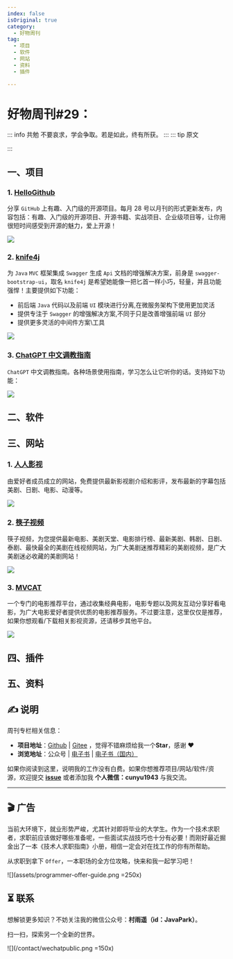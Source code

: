 ```yaml
---
index: false
isOriginal: true
category:
  - 好物周刊
tag:
  - 项目
  - 软件
  - 网站
  - 资料
  - 插件

---
```


# 好物周刊#29：

::: info 共勉
不要哀求，学会争取。若是如此，终有所获。
:::
::: tip 原文

:::

## 一、项目

### 1. [HelloGithub](https://github.com/521xueweihan/HelloGitHub)

分享 `GitHub` 上有趣、入门级的开源项目。每月 28 号以月刊的形式更新发布，内容包括：有趣、入门级的开源项目、开源书籍、实战项目、企业级项目等，让你用很短时间感受到开源的魅力，爱上开源！

![](https://jsd.cdn.zzko.cn/gh/cunyu1943/JavaPark@main/src/weekly/2023/assets/1694488288681.webp)

### 2. [knife4j](https://gitee.com/xiaoym/knife4j)

为 `Java` `MVC` 框架集成 `Swagger` 生成 `Api` 文档的增强解决方案，前身是 `swagger-bootstrap-ui`，取名 `knife4j` 是希望她能像一把匕首一样小巧，轻量，并且功能强悍！主要提供如下功能：

-   前后端 `Java` 代码以及前端 `UI` 模块进行分离,在微服务架构下使用更加灵活
-   提供专注于 `Swagger` 的增强解决方案,不同于只是改善增强前端 `UI` 部分
-   提供更多灵活的中间件方案\工具

![](https://jsd.cdn.zzko.cn/gh/cunyu1943/JavaPark@main/src/weekly/2023/assets/1694517818971.webp)

### 3. [ChatGPT 中文调教指南](https://github.com/PlexPt/awesome-chatgpt-prompts-zh)

`ChatGPT` 中文调教指南。各种场景使用指南，学习怎么让它听你的话。支持如下功能：

![](https://jsd.cdn.zzko.cn/gh/cunyu1943/JavaPark@main/src/weekly/2023/assets/1694518963641.webp)

## 二、软件

## 三、网站

### 1. [人人影视](https://yyets.com/)

由爱好者成员成立的网站，免费提供最新影视剧介绍和影评，发布最新的字幕包括美剧、日剧、电影、动漫等。

![](https://jsd.cdn.zzko.cn/gh/cunyu1943/JavaPark@main/src/weekly/2023/assets/1694046035369.webp)

### 2. [筷子视频](https://kuaizi.cc/)

筷子视频，为您提供最新电影、美剧天堂、电影排行榜、最新美剧、韩剧、日剧、泰剧、最快最全的美剧在线视频网站，为广大美剧迷推荐精彩的美剧视频，是广大美剧迷必收藏的美剧网站！

![](https://jsd.cdn.zzko.cn/gh/cunyu1943/JavaPark@main/src/weekly/2023/assets/1694046003402.webp)

### 3. [MVCAT](https://www.mvcat.com/)

一个专门的电影推荐平台，通过收集经典电影，电影专题以及网友互动分享好看电影，为广大电影爱好者提供优质的电影推荐服务。不过要注意，这里仅仅是推荐，如果你想观看/下载相关影视资源，还请移步其他平台。

![](https://jsd.cdn.zzko.cn/gh/cunyu1943/JavaPark@main/src/weekly/2023/assets/1694045950763.webp)

## 四、插件

## 五、资料

## ✍️ 说明

周刊专栏相关信息：

- **项目地址**：[Github](https://github.com/cunyu1943/JavaPark/) | [Gitee](https://gitee.com/cunyu1943/JavaPark/) ，觉得不错麻烦给我一个**Star**，感谢 ❤️
- **浏览地址**：公众号 | [电子书](https://cunyu1943.github.io/) | [电子书（国内）](https://cunyu1943.gitee.io/)

如果你阅读到这里，说明我的工作没有白费。如果你想推荐项目/网站/软件/资源，欢迎提交 **[issue](https://github.com/cunyu1943/JavaPark/issues)** 或者添加我 **个人微信：cunyu1943** 与我交流。

---

## 🎬️ 广告

当前大环境下，就业形势严峻，尤其针对即将毕业的大学生。作为一个技术求职者，求职前应该做好哪些准备呢，一些面试实战技巧也十分有必要！而刚好最近掘金出了一本《技术人求职指南》小册，相信一定会对在找工作的你有所帮助。

从求职到拿下 `Offer`，一本职场的全方位攻略，快来和我一起学习吧！

![](assets/programmer-offer-guide.png =250x)

## ⏳ 联系

想解锁更多知识？不妨关注我的微信公众号：**村雨遥（id：JavaPark）**。

扫一扫，探索另一个全新的世界。

![](/contact/wechatpublic.png =150x)

<Share colorful />